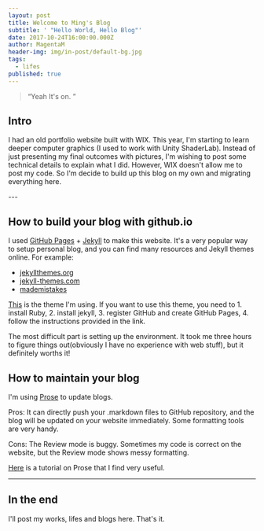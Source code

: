 ```yaml
---
layout: post
title: Welcome to Ming's Blog
subtitle: ' "Hello World, Hello Blog"'
date: 2017-10-24T16:00:00.000Z
author: MagentaM
header-img: img/in-post/default-bg.jpg
tags:
  - lifes
published: true
---
```


> “Yeah It's on. ”


## Intro

I had an old portfolio website built with WIX. This year, I'm starting to learn deeper computer graphics (I used to work with Unity ShaderLab). Instead of just presenting my final outcomes with pictures, I'm wishing to post some technical details to explain what I did. However, WIX doesn't allow me to post my code. So I'm decide to build up this blog on my own and migrating everything here.



<p id = "build"></p>
---

## How to build your blog with github.io

I used [GitHub Pages](https://pages.github.com/) + [Jekyll](http://jekyllrb.com/) to make this website. It's a very popular way to setup personal blog, and you can find many resources and Jekyll themes online. For example:

* [jekyllthemes.org](http://jekyllthemes.org/)  
* [jekyll-themes.com](https://jekyll-themes.com/)
* [mademistakes](https://mademistakes.com/work/jekyll-themes/)

[This](https://github.com/huxpro/huxpro.github.io/) is the theme I'm using. If you want to use this theme, you need to 1. install Ruby, 2. install jekyll, 3. register GitHub and create GitHub Pages, 4. follow the instructions provided in the link.

The most difficult part is setting up the environment. It took me three hours to figure things out(obviously I have no experience with web stuff), but it definitely worths it!

## How to maintain your blog

I'm using [Prose](http://prose.io "prose") to update blogs.

Pros: It can directly push your .markdown files to GitHub repository, and the blog will be updated on your website immediately. Some formatting tools are very handy.

Cons: The Review mode is buggy. Sometimes my code is correct on the website, but the Review mode shows messy formatting.

[Here](http://www.websbytodd.com/documentation/using-prose/#save-and-publish-your-post) is a tutorial on Prose that I find very useful.

---
## In the end
I'll post my works, lifes and blogs here. That's it.

